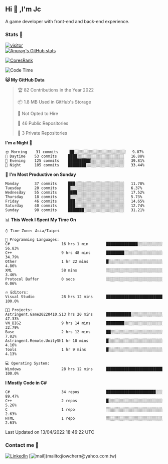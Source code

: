 ## Hi 👋 ,I'm Jc  

A game developer with front-end and back-end experience.  

### Stats  📝
[![visitor](https://visitor-badge.glitch.me/badge?page_id=jiowchern.jiowchern&style=flat-square&color=0088cc)](https://visitor-badge.glitch.me/badge?page_id=jiowchern.jiowchern&style=flat-square&color=0088cc)  
[![Anurag's GitHub stats](https://github-readme-stats.vercel.app/api?username=jiowchern&count_private=true&&show_icons=true)](https://github.com/anuraghazra/github-readme-stats)  
<!-- [![trophy](https://github-profile-trophy.vercel.app/?username=jiowchern)](https://github.com/ryo-ma/github-profile-trophy)   -->
[![CoresRank](https://cr-ss-service.azurewebsites.net/api/ScreenShot?widget=summary&username=jiowchern)](https://cr-ss-service.azurewebsites.net/api/ScreenShot?widget=summary&username=jiowchern)


<!--START_SECTION:waka-->
![Code Time](http://img.shields.io/badge/Code%20Time-306%20hrs%2041%20mins-blue)

**🐱 My GitHub Data** 

> 🏆 82 Contributions in the Year 2022
 > 
> 📦 1.8 MB Used in GitHub's Storage 
 > 
> 🚫 Not Opted to Hire
 > 
> 📜 46 Public Repositories 
 > 
> 🔑 3 Private Repositories  
 > 
**I'm a Night 🦉** 

```text
🌞 Morning    31 commits     ██░░░░░░░░░░░░░░░░░░░░░░░   9.87% 
🌆 Daytime    53 commits     ████░░░░░░░░░░░░░░░░░░░░░   16.88% 
🌃 Evening    125 commits    ██████████░░░░░░░░░░░░░░░   39.81% 
🌙 Night      105 commits    ████████░░░░░░░░░░░░░░░░░   33.44%

```
📅 **I'm Most Productive on Sunday** 

```text
Monday       37 commits     ███░░░░░░░░░░░░░░░░░░░░░░   11.78% 
Tuesday      20 commits     █░░░░░░░░░░░░░░░░░░░░░░░░   6.37% 
Wednesday    55 commits     ████░░░░░░░░░░░░░░░░░░░░░   17.52% 
Thursday     18 commits     █░░░░░░░░░░░░░░░░░░░░░░░░   5.73% 
Friday       46 commits     ███░░░░░░░░░░░░░░░░░░░░░░   14.65% 
Saturday     40 commits     ███░░░░░░░░░░░░░░░░░░░░░░   12.74% 
Sunday       98 commits     ███████░░░░░░░░░░░░░░░░░░   31.21%

```


📊 **This Week I Spent My Time On** 

```text
⌚︎ Time Zone: Asia/Taipei

💬 Programming Languages: 
C#                       16 hrs 1 min        ██████████████░░░░░░░░░░░   56.83% 
C++                      9 hrs 48 mins       ████████░░░░░░░░░░░░░░░░░   34.79% 
Other                    1 hr 22 mins        █░░░░░░░░░░░░░░░░░░░░░░░░   4.86% 
XML                      58 mins             ░░░░░░░░░░░░░░░░░░░░░░░░░   3.46% 
Protocol Buffer          0 secs              ░░░░░░░░░░░░░░░░░░░░░░░░░   0.06%

🔥 Editors: 
Visual Studio            28 hrs 12 mins      █████████████████████████   100.0%

🐱‍💻 Projects: 
Astringent.Game20220410.S13 hrs 20 mins      ███████████░░░░░░░░░░░░░░   47.33% 
VN_BIG2                  9 hrs 14 mins       ████████░░░░░░░░░░░░░░░░░   32.79% 
Base                     2 hrs 12 mins       ██░░░░░░░░░░░░░░░░░░░░░░░   7.82% 
Astringent.Remote.UnitySh1 hr 10 mins        █░░░░░░░░░░░░░░░░░░░░░░░░   4.16% 
Tools                    1 hr 9 mins         █░░░░░░░░░░░░░░░░░░░░░░░░   4.13%

💻 Operating System: 
Windows                  28 hrs 12 mins      █████████████████████████   100.0%

```

**I Mostly Code in C#** 

```text
C#                       34 repos            ██████████████████████░░░   89.47% 
C++                      2 repos             █░░░░░░░░░░░░░░░░░░░░░░░░   5.26% 
C                        1 repo              ░░░░░░░░░░░░░░░░░░░░░░░░░   2.63% 
HTML                     1 repo              ░░░░░░░░░░░░░░░░░░░░░░░░░   2.63%

```



 Last Updated on 13/04/2022 18:46:22 UTC
<!--END_SECTION:waka-->



### Contact me 💬
[![LinkedIn](https://img.shields.io/badge/-JiowchernChen-0077B5?style==flat-square&logo=LinkedIn&logoColor=white)](https://www.linkedin.com/in/jiowchern-chen-4aaa90b7/) [![mail](https://img.shields.io/badge/-jiowchern%40yahoo.com.tw-blueviolet?style=flat-square&logo=yahoo!)](mailto:jiowchern@yahoo.com.tw)    

<!-- [![Linkedin Badge](https://img.shields.io/badge/-LinkedIn-blue?style=flat-square&logo=Linkedin&logoColor=white&link=https://www.linkedin.com/in/jiowchern-chen-4aaa90b7/)](https://www.linkedin.com/in/jiowchern-chen-4aaa90b7/) -->


<!--
**jiowchern/jiowchern** is a ✨ _special_ ✨ repository because its `README.md` (this file) appears on your GitHub profile.

Here are some ideas to get you started:

- 🔭 I’m currently working on ...
- 🌱 I’m currently learning ...
- 👯 I’m looking to collaborate on ...
- 🤔 I’m looking for help with ...
- 💬 Ask me about ...
- 📫 How to reach me: ...
- 😄 Pronouns: ...
- ⚡ Fun fact: ...
-->

